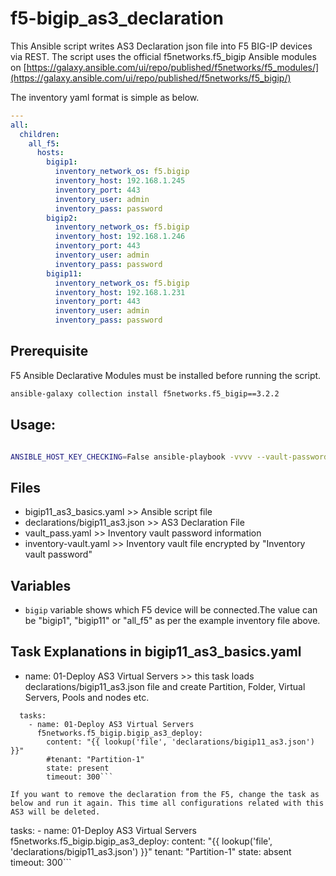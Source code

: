 # f5-bigip_as3_declaration

This Ansible script writes AS3 Declaration json file into F5 BIG-IP devices via REST. The script uses the official f5networks.f5_bigip Ansible modules on [https://galaxy.ansible.com/ui/repo/published/f5networks/f5_modules/](https://galaxy.ansible.com/ui/repo/published/f5networks/f5_bigip/)

The inventory yaml format is simple as below.


```yml
---
all:
  children:
    all_f5:
      hosts:
        bigip1:
          inventory_network_os: f5.bigip
          inventory_host: 192.168.1.245
          inventory_port: 443
          inventory_user: admin
          inventory_pass: password
        bigip2:
          inventory_network_os: f5.bigip
          inventory_host: 192.168.1.246
          inventory_port: 443
          inventory_user: admin
          inventory_pass: password
        bigip11:
          inventory_network_os: f5.bigip
          inventory_host: 192.168.1.231
          inventory_port: 443
          inventory_user: admin
          inventory_pass: password
```

## Prerequisite
F5 Ansible Declarative Modules must be installed before running the script.
```bash
ansible-galaxy collection install f5networks.f5_bigip==3.2.2
```

## Usage:
```bash

ANSIBLE_HOST_KEY_CHECKING=False ansible-playbook -vvvv --vault-password-file vault_pass.yaml -i inventory-vault.yaml bigip11_as3_basics.yaml --extra-vars="bigip=bigip11"
```

## Files
- bigip11_as3_basics.yaml >> Ansible script file
- declarations/bigip11_as3.json >> AS3 Declaration File
- vault_pass.yaml >> Inventory vault password information
- inventory-vault.yaml >> Inventory vault file encrypted by "Inventory vault password"

## Variables
- `bigip` variable shows which F5 device will be connected.The value can be "bigip1", "bigip11" or "all_f5" as per the example inventory file above.

## Task Explanations in bigip11_as3_basics.yaml

- name: 01-Deploy AS3 Virtual Servers >> this task loads declarations/bigip11_as3.json file and create Partition, Folder, Virtual Servers, Pools and nodes etc.

```
  tasks:
    - name: 01-Deploy AS3 Virtual Servers
      f5networks.f5_bigip.bigip_as3_deploy:
        content: "{{ lookup('file', 'declarations/bigip11_as3.json') }}"
        #tenant: "Partition-1"
        state: present
        timeout: 300```

If you want to remove the declaration from the F5, change the task as below and run it again. This time all configurations related with this AS3 will be deleted.

```
  tasks:
    - name: 01-Deploy AS3 Virtual Servers
      f5networks.f5_bigip.bigip_as3_deploy:
        content: "{{ lookup('file', 'declarations/bigip11_as3.json') }}"
        tenant: "Partition-1"
        state: absent
        timeout: 300```
